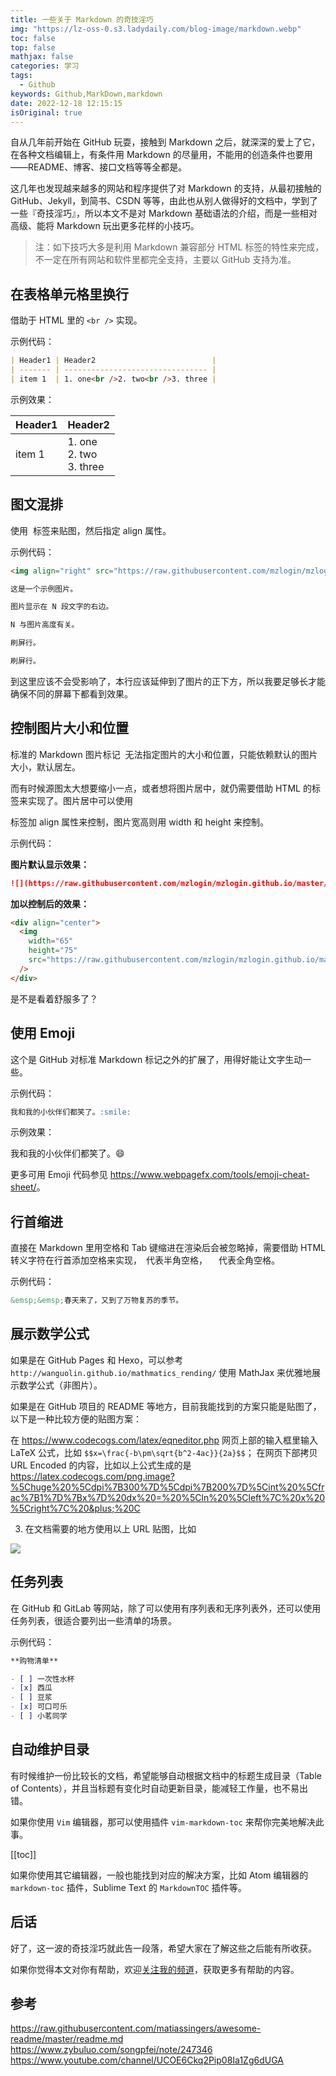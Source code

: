 ```yaml
---
title: 一些关于 Markdown 的奇技淫巧
img: "https://lz-oss-0.s3.ladydaily.com/blog-image/markdown.webp"
toc: false
top: false
mathjax: false
categories: 学习
tags:
  - Github
keywords: Github,MarkDown,markdown
date: 2022-12-18 12:15:15
isOriginal: true
---
```


自从几年前开始在 GitHub 玩耍，接触到 Markdown 之后，就深深的爱上了它，在各种文档编辑上，有条件用 Markdown 的尽量用，不能用的创造条件也要用——README、博客、接口文档等等全都是。

这几年也发现越来越多的网站和程序提供了对 Markdown 的支持，从最初接触的 GitHub、Jekyll，到简书、CSDN 等等，由此也从别人做得好的文档中，学到了一些『奇技淫巧』，所以本文不是对 Markdown 基础语法的介绍，而是一些相对高级、能将 Markdown 玩出更多花样的小技巧。

> 注：如下技巧大多是利用 Markdown 兼容部分 HTML 标签的特性来完成，不一定在所有网站和软件里都完全支持，主要以 GitHub 支持为准。

## 在表格单元格里换行

借助于 HTML 里的 `<br />` 实现。

示例代码：

```markdown
| Header1 | Header2                          |
| ------- | -------------------------------- |
| item 1  | 1. one<br />2. two<br />3. three |
```

示例效果：

| Header1 | Header2                          |
| ------- | -------------------------------- |
| item 1  | 1. one<br />2. two<br />3. three |

## 图文混排

使用 <img> 标签来贴图，然后指定 align 属性。

示例代码：

```markdown
<img align="right" src="https://raw.githubusercontent.com/mzlogin/mzlogin.github.io/master/images/posts/markdown/demo.png"/>

这是一个示例图片。

图片显示在 N 段文字的右边。

N 与图片高度有关。

刷屏行。

刷屏行。
```

到这里应该不会受影响了，本行应该延伸到了图片的正下方，所以我要足够长才能确保不同的屏幕下都看到效果。

## 控制图片大小和位置

标准的 Markdown 图片标记 ![]() 无法指定图片的大小和位置，只能依赖默认的图片大小，默认居左。

而有时候源图太大想要缩小一点，或者想将图片居中，就仍需要借助 HTML 的标签来实现了。图片居中可以使用 <div> 标签加 align 属性来控制，图片宽高则用 width 和 height 来控制。

示例代码：

**图片默认显示效果：**

```markdown
![](https://raw.githubusercontent.com/mzlogin/mzlogin.github.io/master/images/posts/markdown/demo.png)
```

**加以控制后的效果：**

```html
<div align="center">
  <img
    width="65"
    height="75"
    src="https://raw.githubusercontent.com/mzlogin/mzlogin.github.io/master/images/posts/markdown/demo.png"
  />
</div>
```

是不是看着舒服多了？

## 使用 Emoji

这个是 GitHub 对标准 Markdown 标记之外的扩展了，用得好能让文字生动一些。

示例代码：

```markdown
我和我的小伙伴们都笑了。:smile:
```

示例效果：

我和我的小伙伴们都笑了。:smile:

更多可用 Emoji 代码参见 <https://www.webpagefx.com/tools/emoji-cheat-sheet/>。

## 行首缩进

直接在 Markdown 里用空格和 Tab 键缩进在渲染后会被忽略掉，需要借助 HTML 转义字符在行首添加空格来实现，&ensp;代表半角空格，&emsp; 代表全角空格。

示例代码：

```markdown
&emsp;&emsp;春天来了，又到了万物复苏的季节。
```

## 展示数学公式

如果是在 GitHub Pages 和 Hexo，可以参考 `http://wanguolin.github.io/mathmatics_rending/` 使用 MathJax 来优雅地展示数学公式（非图片）。

如果是在 GitHub 项目的 README 等地方，目前我能找到的方案只能是贴图了，以下是一种比较方便的贴图方案：

在 https://www.codecogs.com/latex/eqneditor.php 网页上部的输入框里输入 LaTeX 公式，比如 `$$x=\frac{-b\pm\sqrt{b^2-4ac}}{2a}$$`；
在网页下部拷贝 URL Encoded 的内容，比如以上公式生成的是 https://latex.codecogs.com/png.image?%5Chuge%20%5Cdpi%7B300%7D%5Cdpi%7B200%7D%5Cint%20%5Cfrac%7B1%7D%7Bx%7D%20dx%20=%20%5Cln%20%5Cleft%7C%20x%20%5Cright%7C%20&plus;%20C

3. 在文档需要的地方使用以上 URL 贴图，比如

![](https://latex.codecogs.com/png.image?%5Chuge%20%5Cdpi%7B300%7D%5Cdpi%7B200%7D%5Cint%20%5Cfrac%7B1%7D%7Bx%7D%20dx%20=%20%5Cln%20%5Cleft%7C%20x%20%5Cright%7C%20+%20C)

## 任务列表

在 GitHub 和 GitLab 等网站，除了可以使用有序列表和无序列表外，还可以使用任务列表，很适合要列出一些清单的场景。

示例代码：

```markdown
**购物清单**

- [ ] 一次性水杯
- [x] 西瓜
- [ ] 豆浆
- [x] 可口可乐
- [ ] 小茗同学
```

## 自动维护目录

有时候维护一份比较长的文档，希望能够自动根据文档中的标题生成目录（Table of Contents），并且当标题有变化时自动更新目录，能减轻工作量，也不易出错。

如果你使用 `Vim` 编辑器，那可以使用插件 `vim-markdown-toc` 来帮你完美地解决此事。

[[toc]]

如果你使用其它编辑器，一般也能找到对应的解决方案，比如 Atom 编辑器的 `markdown-toc` 插件，Sublime Text 的 `MarkdownTOC` 插件等。

## 后话

好了，这一波的奇技淫巧就此告一段落，希望大家在了解这些之后能有所收获。

如果你觉得本文对你有帮助，欢迎[关注我的频道](https://www.youtube.com/channel/UCOE6Ckq2Pip08Ia1Zg6dUGA)，获取更多有帮助的内容。

## 参考

https://raw.githubusercontent.com/matiassingers/awesome-readme/master/readme.md
https://www.zybuluo.com/songpfei/note/247346
https://www.youtube.com/channel/UCOE6Ckq2Pip08Ia1Zg6dUGA

